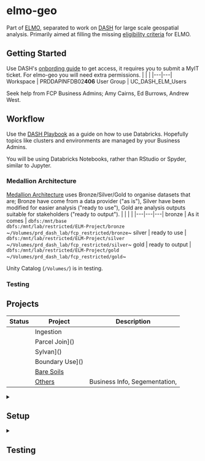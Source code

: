 # elmo-geo
Part of [ELMO][elmo], separated to work on [DASH][dash] for large scale geospatial analysis.  Primarily aimed at filling the missing [eligibility criteria][elig] for ELMO.


## Getting Started
Use DASH's [onbording guide][dash_onboarding] to get access, it requires you to submit a MyIT ticket.  For elmo-geo you will need extra permissions.
|   |   |
|---|---|
Workspace | PRDDAPINFDB02<b>406</b>
User Group | UC_DASH_ELM_Users

Seek help from FCP Business Admins; Amy Cairns, Ed Burrows, Andrew West.


## Workflow
Use the [DASH Playbook][dash_playbook] as a guide on how to use Databricks.  Hopefully topics like clusters and environments are managed by your Business Admins.

You will be using Databricks Notebooks, rather than RStudio or Spyder, similar to Jupyter.

### Medallion Architecture
[Medallion Architecture][databricks_medallion] uses Bronze/Silver/Gold to organise datasets that are; Bronze have come from a data provider ("as is"), Silver have been modified for easier analysis ("ready to use"), Gold are analysis outputs suitable for stakeholders ("ready to output").
|   |   |   |
|---|---|---|
bronze | As it comes | `dbfs:/mnt/base`<br>`dbfs:/mnt/lab/restricted/ELM-Project/bronze`<br>~`/Volumes/prd_dash_lab/fcp_restricted/bronze`~
silver | ready to use | `dbfs:/mnt/lab/restricted/ELM-Project/silver`<br>~`/Volumes/prd_dash_lab/fcp_restricted/silver`~
gold | ready to output | `dbfs:/mnt/lab/restricted/ELM-Project/gold`<br>~`/Volumes/prd_dash_lab/fcp_restricted/gold`~

Unity Catalog (`/Volumes/`) is in testing.

### Testing


## Projects
| Status | Project | Description |
| ------ | ------- | ----------- |
| | Ingestion |
| | Parcel Join]() |
| | Sylvan]() |
| | Boundary Use]() |
| | [Bare Soils]() |
| | [Others]() | Business Info, Segementation,



<details><summary><h2>Setup</h2></summary>

### Install requirements

On your local development machine...

Clone the repo:

```{bash}
git clone git@github.com:Defra-Data-Science-Centre-of-Excellence/elmo-geo.git
```

Install azure cli:

```{bash}
curl -sL https://aka.ms/InstallAzureCLIDeb | sudo bash
```

Install databricks and dbx in your python virtual environment:

```{bash}
pip install dbx
```

### Authenticating to databricks with Azure CLI

Login to Azure CLI:

```{bash}
az login --tenant bce3d7d1-cbbd-481e-8c81-eaecfc38b551 --use-device-code --allow-no-subscriptions
```

Login to databricks by authenticating with ADD:

```{bash}
DATABRICKS_AAD_TOKEN=$(az account get-access-token --resource 2ff814a6-3304-4ab8-85cb-cd0e6f879c1d | jq -r .accessToken) \
DATABRICKS_HOST=https://adb-7393756451346106.6.azuredatabricks.net/ \
databricks configure --jobs-api-version 2.1 --host $DATABRICKS_HOST --aad-token
```

Check it worked by listing the clusters:

```{bash}
databricks clusters list
```

### Using _dbx sync_

Note: Databricks have a VS Code extension that would replace the need for dbx.
This is in preview and does not currently support authentication via ADD and so cannot be used without the ability to generate a Databricks auth token.

Add a repo/folder on databricks to sync to:

Open [databricks](https://adb-7393756451346106.6.azuredatabricks.net/) in a web browser.
Navigate to Repos in the side panel, within you're user directory right click and add repo.
Uncheck _Add repo by cloning a git repository_ and instead enter a name for your repo e.g. _elmo-geo-dev_. The _-dev_ here is to differentiate from _elmo-geo_ which you might have cloned directly from github.

Sync your local files to the destination you just created:

```{bash}
dbx sync repo -d elmo-geo-dev
```

You should now be able to make edits to a file and see the changes sync to databricks!

Add the following lines to the top of your entry notebook to enable hot reloading

```{bash}
%load_ext autoreload
%autoreload 2
```

When you startup your machine again you will need to rerun the databricks authentication steps. These tasks been added to the makefile to simplify things. Just run `make dbx`!

## Installing dependencies

To install the package and all required development dependencies:

```{bash}
pip install -e .[dev]
```

</details>

<details><summary><h2>Testing</h2></summary>

There are currently two ways to run the tests located in the ./tests/ directory.

1. Running the "./tests/Run Tests" notebook.

Because the notebook can be connected to a Databricks compute resource (i.e. a cluster) this notebook runs all tests, including those that require access to an active spark session and dbutils.

2. Runing "make verify" or "make test" from the command line.

This only runs tests that have been marked as "without_cluster" as when running from the command line some features of Databricks comute resources are not available. If these features can be effectively mocked the "without_cluster" marker may not be required. Separating out these tests enables some test to be run as part of a continuous integration process.

For more information on using pytest with Databricks see https://docs.databricks.com/en/notebooks/testing.html

</details>


[elmo]: https://github.com/Defra-Data-Science-Centre-of-Excellence/elm_modelling_strategy/
[dash]: https://defra.sharepoint.com/sites/Community448/SitePages/Welcome-to-the-Data-Science-Centre-of-Excellence.aspx
[elig]: https://animated-system-bf6fb80a.pages.github.io/Reference/elmo/eligibility/criteria.html
[dash_onboarding]: https://defra.sharepoint.com/sites/Community448/SitePages/Onboarding.aspx
[dash_playbook]: https://github.com/Defra-Data-Science-Centre-of-Excellence/DASH-Playbook
[dash_myit]: https://defragroup.service-now.com/esc?id=sc_cat_item_guide&table=sc_cat_item&sys_id=025906fb1b99f190848b8594e34bcb67
[databricks_medallion]: https://www.databricks.com/glossary/medallion-architecture
